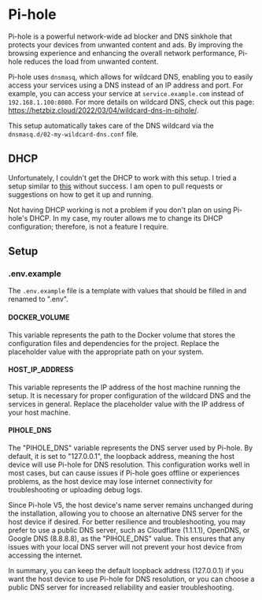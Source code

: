 # Pi-hole

Pi-hole is a powerful network-wide ad blocker and DNS sinkhole that protects your devices from unwanted content and ads. By improving the browsing experience and enhancing the overall network performance, Pi-hole reduces the load from unwanted content.

Pi-hole uses `dnsmasq`, which allows for wildcard DNS, enabling you to easily access your services using a DNS instead of an IP address and port. For example, you can access your service at `service.example.com` instead of `192.168.1.100:8080`. For more details on wildcard DNS, check out this page: https://hetzbiz.cloud/2022/03/04/wildcard-dns-in-pihole/.

This setup automatically takes care of the DNS wildcard via the `dnsmasq.d/02-my-wildcard-dns.conf` file.

## DHCP

Unfortunately, I couldn't get the DHCP to work with this setup. I tried a setup similar to [this](https://codecaptured.com/blog/self-hosting-pi-hole-with-docker-and-traefik) without success. I am open to pull requests or suggestions on how to get it up and running.

Not having DHCP working is not a problem if you don't plan on using Pi-hole's DHCP. In my case, my router allows me to change its DHCP configuration; therefore, is not a feature I require.

## Setup

### .env.example

The `.env.example` file is a template with values that should be filled in and renamed to ".env".

#### DOCKER_VOLUME

This variable represents the path to the Docker volume that stores the configuration files and dependencies for the project. Replace the placeholder value with the appropriate path on your system.

#### HOST_IP_ADDRESS

This variable represents the IP address of the host machine running the setup. It is necessary for proper configuration of the wildcard DNS and the services in general. Replace the placeholder value with the IP address of your host machine.

#### PIHOLE_DNS

The "PIHOLE_DNS" variable represents the DNS server used by Pi-hole. By default, it is set to "127.0.0.1", the loopback address, meaning the host device will use Pi-hole for DNS resolution. This configuration works well in most cases, but can cause issues if Pi-hole goes offline or experiences problems, as the host device may lose internet connectivity for troubleshooting or uploading debug logs.

Since Pi-hole V5, the host device's name server remains unchanged during the installation, allowing you to choose an alternative DNS server for the host device if desired. For better resilience and troubleshooting, you may prefer to use a public DNS server, such as Cloudflare (1.1.1.1), OpenDNS, or Google DNS (8.8.8.8), as the "PIHOLE_DNS" value. This ensures that any issues with your local DNS server will not prevent your host device from accessing the internet.

In summary, you can keep the default loopback address (127.0.0.1) if you want the host device to use Pi-hole for DNS resolution, or you can choose a public DNS server for increased reliability and easier troubleshooting.
